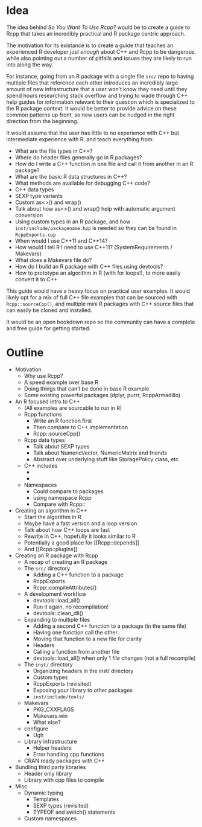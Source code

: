 
<!-- README.md is generated from README.Rmd. Please edit that file -->

# Idea

The idea behind *So You Want To Use Rcpp?* would be to create a guide to
Rcpp that takes an incredibly practical and R package centric approach.

The motivation for its existance is to create a guide that teaches an
experienced R developer *just enough* about C++ and Rcpp to be
dangerous, while also pointing out a number of pitfalls and issues they
are likely to run into along the way.

For instance, going from an R package with a single file `src/` repo to
having multiple files that reference each other introduces an incredibly
large amount of new infrastructure that a user won’t know they need
until they spend hours researching stack overflow and trying to wade
through C++ help guides for information relevant to their question which
is specialized to the R package context. It would be better to provide
advice on these common patterns up front, so new users can be nudged in
the right direction from the beginning.

It would assume that the user has little to no experience with C++ but
intermediate experience with R, and teach everything from:

  - What are the file types in C++?
  - Where do header files generally go in R packages?
  - How do I write a C++ function in one file and call it from another
    in an R package?
  - What are the basic R data structures in C++?
  - What methods are available for debugging C++ code?
  - C++ data types
  - SEXP type variants
  - Custom as\<\>() and wrap()
  - Talk about how as\<\>() and wrap() help with automatic argument
    conversion
  - Using custom types in an R package, and how
    `inst/include/packagename.hpp` is needed so they can be found in
    `RcppExports.cpp`
  - When would I use C++11 and C++14?
  - How would I tell R I need to use C++11? (SystemRequirements /
    Makevars)
  - What does a Makevars file do?
  - How do I build an R package with C++ files using devtools?
  - How to prototype an algorithm in R (with for loops\!), to more
    easily convert it to C++

This guide would have a heavy focus on practical user examples. It would
likely opt for a mix of full C++ file examples that can be sourced with
`Rcpp::sourceCpp()`, and multiple mini R packages with C++ source files
that can easily be cloned and installed.

It would be an open bookdown repo so the community can have a complete
and free guide for getting started.

# Outline

  - Motivation
      - Why use Rcpp?
      - A speed example over base R
      - Doing things that can’t be done in base R example
      - Some existing powerful packages (dplyr, purrr, RcppArmadillo)
  - An R focused intro to C++
      - (All examples are sourcable to run in R)
      - Rcpp functions
          - Write an R function first
          - Then compare to C++ implementation
          - Rcpp::sourceCpp()
      - Rcpp data types
          - Talk about SEXP types
          - Talk about NumericVector, NumericMatrix and friends
          - Abstract over underlying stuff like StoragePolicy class, etc
      - C++ includes
          - <vector>
          - <algorithm>
      - Namespaces
          - Could compare to packages
          - using namespace Rcpp
          - Compare with Rcpp::
  - Creating an algorithm in C++
      - Start the algorithm in R
      - Maybe have a fast version and a loop version
      - Talk about how C++ loops are fast
      - Rewrite in C++, hopefully it looks similar to R
      - Potentially a good place for \[\[Rcpp::depends\]\]
      - And \[\[Rcpp::plugins\]\]
  - Creating an R package with Rcpp
      - A recap of creating an R package
      - The `src/` directory
          - Adding a C++ function to a package
          - RcppExports
          - Rcpp::compileAttributes()
      - A development workflow
          - devtools::load\_all()
          - Run it again, no recompilation\!
          - devtools::clean\_dll()
      - Expanding to multiple files
          - Adding a second C++ function to a package (in the same file)
          - Having one function call the other
          - Moving that function to a new file for clarity
          - Headers
          - Calling a function from another file
          - devtools::load\_all() when only 1 file changes (not a full
            recompile)
      - The `inst/` directory
          - Organizing headers in the inst/ directory
          - Custom types
          - RcppExports (revisited)
          - Exposing your library to other packages
          - `inst/include/tools/`
      - Makevars
          - PKG\_CXXFLAGS
          - Makevars.win
          - What else?
      - configure
          - Ugh
      - Library infrastructure
          - Helper headers
          - Error handling cpp functions
      - CRAN ready packages with C++
  - Bundling third party libraries
      - Header only library
      - Library with cpp files to compile
  - Misc
      - Dynamic typing
          - Templates
          - SEXP types (revisited)
          - TYPEOF and switch() statements
      - Custom namespaces
